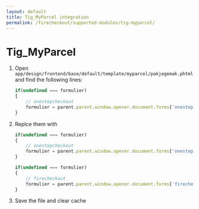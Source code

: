 ```yaml
---
layout: default
title: Tig_MyParcel integration
permalink: /firecheckout/supported-modules/tig-myparcel/
---
```


# Tig_MyParcel

 1. Open `app/design/frontend/base/default/template/myparcel/pakjegemak.phtml` and find the following lines:

    ```javascript
    if(undefined === formulier)
    {
        // onestepcheckout
        formulier = parent.parent.window.opener.document.forms['onestepcheckout-form'];
    }
    ```

 2. Replce them with

    ```javascript
    if(undefined === formulier)
    {
        // onestepcheckout
        formulier = parent.parent.window.opener.document.forms['onestepcheckout-form'];
    }

    if(undefined === formulier)
    {
        // firecheckout
        formulier = parent.parent.window.opener.document.forms['firecheckout-form'];
    }
    ```

 3. Save the file and clear cache
